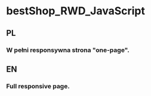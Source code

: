 # bestShop_RWD_JavaScript

## PL
### W pełni responsywna strona "one-page".  


## EN
### Full responsive page.  
